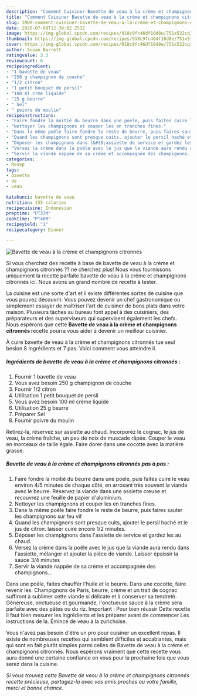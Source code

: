 ```yaml
---
description: "Comment Cuisiner Bavette de veau à la crème et champignons citronnés"
title: "Comment Cuisiner Bavette de veau à la crème et champignons citronnés"
slug: 3900-comment-cuisiner-bavette-de-veau-a-la-creme-et-champignons-citronnes
date: 2020-07-09T12:39:02.253Z
image: https://img-global.cpcdn.com/recipes/918c9fc46df10d8e/751x532cq70/bavette-de-veau-a-la-creme-et-champignons-citronnes-photo-principale-de-la-recette.jpg
thumbnail: https://img-global.cpcdn.com/recipes/918c9fc46df10d8e/751x532cq70/bavette-de-veau-a-la-creme-et-champignons-citronnes-photo-principale-de-la-recette.jpg
cover: https://img-global.cpcdn.com/recipes/918c9fc46df10d8e/751x532cq70/bavette-de-veau-a-la-creme-et-champignons-citronnes-photo-principale-de-la-recette.jpg
author: Susan Barrett
ratingvalue: 3.3
reviewcount: 6
recipeingredient:
- "1 bavette de veau"
- "250 g champignon de couche"
- "1/2 citron"
- "1 petit bouquet de persil"
- "100 ml crme liquide"
- "25 g beurre"
- " Sel"
- " poivre du moulin"
recipeinstructions:
- "Faire fondre la moitié du beurre dans une poele, puis faites cuire le veau environ 4/5 minutes de chaque côté, en arrosant très souvent la viande avec le beurre. Réservez la viande dans une assiette creuse et recouvrez une feuille de papier d&#39;aluminium."
- "Nettoyer les champignons et couper les en tranches fines."
- "Dans la même poêle faire fondre le reste de beurre, puis faires sauter les champignons sur feu vif"
- "Quand les champignons sont presque cuits, ajouter le persil haché et le jus de citron. laisser cuire encore 1/2 minutes."
- "Déposer les champignons dans l&#39;assiette de service et gardez les au chaud."
- "Versez la crème dans la poêle avec le jus que la viande aura rendu dans l&#39;assiette, mélanger et ajouter la pièce de viande. Laisser épaissir la sauce 3/4 minutes"
- "Servir la viande nappée de sa crème et accompagnée des champignons..."
categories:
- Resep
tags:
- bavette
- de
- veau

katakunci: bavette de veau 
nutrition: 155 calories
recipecuisine: Indonesian
preptime: "PT37M"
cooktime: "PT46M"
recipeyield: "1"
recipecategory: Dinner

---
```



![Bavette de veau à la crème et champignons citronnés](https://img-global.cpcdn.com/recipes/918c9fc46df10d8e/751x532cq70/bavette-de-veau-a-la-creme-et-champignons-citronnes-photo-principale-de-la-recette.jpg)

Si vous cherchez des recette à base de bavette de veau à la crème et champignons citronnés ?? ne cherchez plus! Nous vous fournissons uniquement la recette parfaite bavette de veau à la crème et champignons citronnés ici. Nous avons un grand nombre de recette à tester.

La cuisine est une sorte d'art et il existe différentes sortes de cuisine que vous pouvez découvrir. Vous pouvez devenir un chef gastronomique ou simplement essayer de maîtriser l'art de cuisiner de bons plats dans votre maison. Plusieurs tâches au bureau font appel à des cuisiniers, des préparateurs et des superviseurs qui supervisent également les chefs. Nous espérons que cette <strong> Bavette de veau à la crème et champignons citronnés </strong> recette pourra vous aider à devenir un meilleur cuisinier.

<!--inarticleads1-->

À cuire bavette de veau à la crème et champignons citronnés tue seul besion 8 Ingrédients et 7 pas. Voici comment vous atteindre il.

##### Ingrédients de bavette de veau à la crème et champignons citronnés :

1. Fournir 1 bavette de veau
1. Vous avez besoin 250 g champignon de couche
1. Fournir 1/2 citron
1. Utilisation 1 petit bouquet de persil
1. Vous avez besoin 100 ml crème liquide
1. Utilisation 25 g beurre
1. Préparer  Sel
1. Fournir  poivre du moulin


Retirez-la, réservez sur assiette au chaud. Incorporez le cognac, le jus de veau, la crème fraîche, un peu de noix de muscade râpée. Couper le veau en morceaux de taille égale. Faire dorer dans une cocotte avec la matière grasse. 

<!--inarticleads2-->

##### Bavette de veau à la crème et champignons citronnés pas à pas :

1. Faire fondre la moitié du beurre dans une poele, puis faites cuire le veau environ 4/5 minutes de chaque côté, en arrosant très souvent la viande avec le beurre. Réservez la viande dans une assiette creuse et recouvrez une feuille de papier d&#39;aluminium.
1. Nettoyer les champignons et couper les en tranches fines.
1. Dans la même poêle faire fondre le reste de beurre, puis faires sauter les champignons sur feu vif
1. Quand les champignons sont presque cuits, ajouter le persil haché et le jus de citron. laisser cuire encore 1/2 minutes.
1. Déposer les champignons dans l&#39;assiette de service et gardez les au chaud.
1. Versez la crème dans la poêle avec le jus que la viande aura rendu dans l&#39;assiette, mélanger et ajouter la pièce de viande. Laisser épaissir la sauce 3/4 minutes
1. Servir la viande nappée de sa crème et accompagnée des champignons...


Dans une poêle, faites chauffer l&#39;huile et le beurre. Dans une cocotte, faire revenir les. Champignons de Paris, beurre, crème et un trait de cognac suffiront à sublimer cette viande si délicate et à conserver sa tendreté. Généreuse, onctueuse et gourmande, l&#39;onctueuse sauce à la crème sera parfaite avec des pâtes ou du riz. Important : Pour bien réussir Cette recette il faut bien mesurer les ingrédients et les préparer avant de commencer Les instructions de la. Émincé de veau à la zurichoise. 

<!--inarticleads1-->

<p>
Vous n'avez pas besoin d'être un pro pour cuisiner un excellent repas. Il existe de nombreuses recettes qui semblent difficiles et accablantes, mais qui sont en fait plutôt simples parmi celles de Bavette de veau à la crème et champignons citronnés. Nous espérons vraiment que cette recette vous aura donné une certaine confiance en vous pour la prochaine fois que vous serez dans la cuisine.
</p>

<p>
<i>Si vous trouvez cette Bavette de veau à la crème et champignons citronnés recette précieuse, partagez-la avec vos amis proches ou votre famille, merci et bonne chance.</i>
</p>
